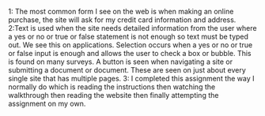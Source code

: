 1: The most common form I see on the web is when making an online purchase, the site will ask for
my credit card information and address.
2:Text is used when the site needs detailed information from the user where a yes or no or true or false
statement is not enough so text must be typed out. We see this on applications. Selection occurs when a yes or
no or true or false input is enough and allows the user to check a box or bubble. This is found on many surveys. A button is seen when navigating a site or submitting a document or document. These are seen on just about every single site that has multiple pages.
3: I completed this assignment the way I normally do which is reading the instructions then watching the walkthrough then reading the website then finally attempting the assignment on my own.
